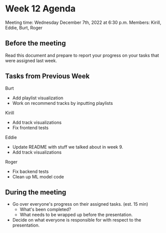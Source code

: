 # Week 12 Agenda

Meeting time: Wednesday December 7th, 2022 at 6:30 p.m. Members: Kirill, Eddie, Burt, Roger

## Before the meeting
Read this document and prepare to report your progress on your tasks that were assigned last week. 

## Tasks from Previous Week

Burt
- Add playlist visualization
- Work on recommend tracks by inputting playlists

Kirill
- Add track visualizations
- Fix frontend tests

Eddie
- Update README with stuff we talked about in week 9.
- Add track visualizations

Roger
- Fix backend tests
- Clean up ML model code

## During the meeting
- Go over everyone's progress on their assigned tasks. (est. 15 min)
  - What's been completed?
  - What needs to be wrapped up before the presentation.
- Decide on what everyone is responsible for with respect to the presentation.
